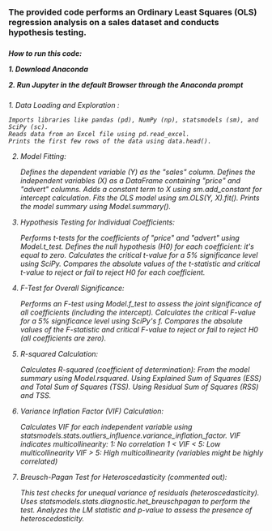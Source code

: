 
<h3>The provided code performs an Ordinary Least Squares (OLS) regression analysis on a sales dataset and conducts hypothesis testing.<h3>
<h5>How to run this code:
  <p> 1. Download Anaconda</p>
  <p> 2. Run Jupyter in the default Browser through the Anaconda prompt</p><h5>


<h6>1. Data Loading and Exploration :

    Imports libraries like pandas (pd), NumPy (np), statsmodels (sm), and SciPy (sc).
    Reads data from an Excel file using pd.read_excel.
    Prints the first few rows of the data using data.head().

2. Model Fitting:

    Defines the dependent variable (Y) as the "sales" column.
    Defines the independent variables (X) as a DataFrame containing "price" and "advert" columns.
    Adds a constant term to X using sm.add_constant for intercept calculation.
    Fits the OLS model using sm.OLS(Y, X).fit().
    Prints the model summary using Model.summary().

3. Hypothesis Testing for Individual Coefficients:

    Performs t-tests for the coefficients of "price" and "advert" using Model.t_test.
    Defines the null hypothesis (H0) for each coefficient: it's equal to zero.
    Calculates the critical t-value for a 5% significance level using SciPy.
    Compares the absolute values of the t-statistic and critical t-value to reject or fail to reject H0 for each coefficient.

4. F-Test for Overall Significance:

    Performs an F-test using Model.f_test to assess the joint significance of all coefficients (including the intercept).
    Calculates the critical F-value for a 5% significance level using SciPy's f.
    Compares the absolute values of the F-statistic and critical F-value to reject or fail to reject H0 (all coefficients are zero).

5. R-squared Calculation:

    Calculates R-squared (coefficient of determination):
        From the model summary using Model.rsquared.
        Using Explained Sum of Squares (ESS) and Total Sum of Squares (TSS).
        Using Residual Sum of Squares (RSS) and TSS.

6. Variance Inflation Factor (VIF) Calculation:

    Calculates VIF for each independent variable using statsmodels.stats.outliers_influence.variance_inflation_factor.
    VIF indicates multicollinearity:
        1: No correlation
        1 < VIF < 5: Low multicollinearity
        VIF > 5: High multicollinearity (variables might be highly correlated)

7. Breusch-Pagan Test for Heteroscedasticity (commented out):

    This test checks for unequal variance of residuals (heteroscedasticity).
    Uses statsmodels.stats.diagnostic.het_breuschpagan to perform the test.
    Analyzes the LM statistic and p-value to assess the presence of heteroscedasticity.<h6>


